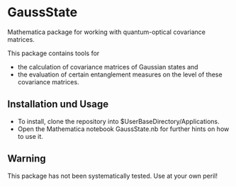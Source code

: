 # GaussState
Mathematica package for working with quantum-optical covariance matrices.


This package contains tools for
* the calculation of covariance matrices of Gaussian states and
* the evaluation of certain entanglement measures on the level of these covariance matrices.

## Installation und Usage
* To install, clone the repository into $UserBaseDirectory/Applications. 
* Open the Mathematica notebook GaussState.nb for further hints on how to use it.

## Warning
This package has not been systematically tested. Use at your own peril!
